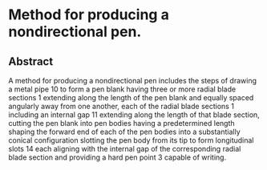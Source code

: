 # Method for producing a nondirectional pen.

## Abstract
A method for producing a nondirectional pen includes the steps of drawing a metal pipe 10 to form a pen blank having three or more radial blade sections 1 extending along the length of the pen blank and equally spaced angularly away from one another, each of the radial blade sections 1 including an internal gap 11 extending along the length of that blade section, cutting the pen blank into pen bodies having a predetermined length shaping the forward end of each of the pen bodies into a substantially conical configuration slotting the pen body from its tip to form longitudinal slots 14 each aligning with the internal gap of the corresponding radial blade section and providing a hard pen point 3 capable of writing.
